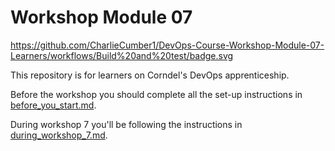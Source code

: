 # Workshop Module 07

https://github.com/CharlieCumber1/DevOps-Course-Workshop-Module-07-Learners/workflows/Build%20and%20test/badge.svg

This repository is for learners on Corndel's DevOps apprenticeship.

Before the workshop you should complete all the set-up instructions in [before_you_start.md](./before_you_start.md).

During workshop 7 you'll be following the instructions in [during_workshop_7.md](./during_workshop_7.md).
